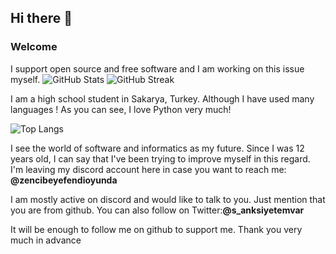 ## Hi there 👋
### Welcome

I support open source and free software and I am working on this issue myself. 
![GitHub Stats](https://github-readme-stats.vercel.app/api?username=berhatpasha&show_icons=true&hide_title=true&bg_color=000000&text_color=ffffff&title_color=ff6347&icon_color=00bfff)
![GitHub Streak](https://streak-stats.demolab.com?user=berhatpasha&theme=dark&hide_border=true)

I am a high school student in Sakarya, Turkey.
Although I have used many languages ! As you can see, I love Python very much!

![Top Langs](https://github-readme-stats.vercel.app/api/top-langs/?username=berhatpasha&layout=compact&bg_color=000000&text_color=ffffff&title_color=ff6347)

I see the world of software and informatics as my future. Since I was 12 years old, I can say that I've been trying to improve myself in this regard. I'm leaving my discord account here in case you want to reach me: **@zencibeyefendioyunda**

I am mostly active on discord and would like to talk to you. Just mention that you are from github. You can also follow on Twitter:**@s_anksiyetemvar**

It will be enough to follow me on github to support me. Thank you very much in advance

